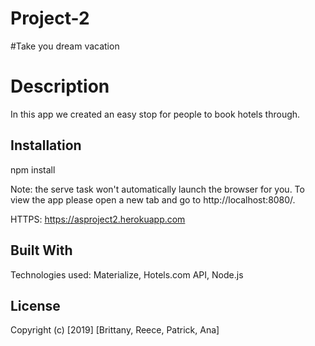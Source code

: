 # Project-2
#Take you dream vacation 
# Description 
In this app we created an easy stop for people to book hotels through.

## Installation 
npm install 

Note: the serve task won't automatically launch the browser for you. To view the app please open a new tab and go to http://localhost:8080/.

HTTPS:
https://asproject2.herokuapp.com

## Built With

Technologies used: Materialize, Hotels.com API, Node.js 


## License


Copyright (c) [2019] [Brittany, Reece, Patrick, Ana]
